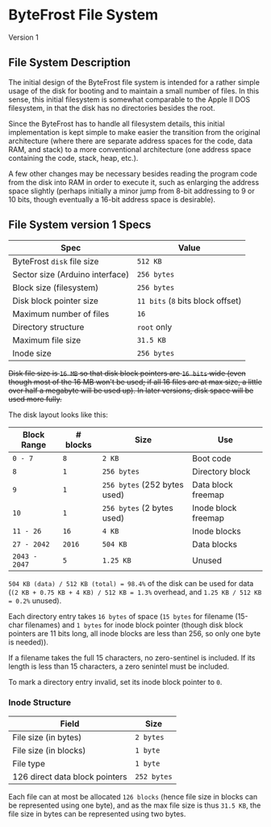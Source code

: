 #   ByteFrost File System
Version 1

##  File System Description

The initial design of the ByteFrost file system is intended for
a rather simple usage of the disk for booting and to maintain a
small number of files. In this sense, this initial filesystem is
somewhat comparable to the Apple II DOS filesystem, in that the
disk has no directories besides the root. 

Since the ByteFrost has to handle all filesystem details, this
initial implementation is kept simple to make easier the 
transition from the original architecture (where there are
separate address spaces for the code, data RAM, and stack) to
a more conventional architecture (one address space containing
the code, stack, heap, etc.).

A few other changes may be necessary besides reading the program
code from the disk into RAM in order to execute it, such as
enlarging the address space slightly (perhaps initially a minor jump from 8-bit 
addressing to 9 or 10 bits, though eventually a 16-bit address space is 
desirable).

##  File System version 1 Specs

|   Spec    |   Value   |
|   ---     |   ---     |
|   ByteFrost `disk` file size      |   `512 KB`     |
|   Sector size (Arduino interface) |   `256 bytes` |
|   Block size (filesystem)         |   `256 bytes` |
|   Disk block pointer size         |   `11 bits` (`8` bits block offset)   |
|   Maximum number of files         |   `16`        |
|   Directory structure             |   `root` only |
|   Maximum file size               |   `31.5 KB`   |
|   Inode size                      |   `256 bytes` |

~~Disk file size is `16 MB` so that disk block pointers are `16 bits` wide (even
though most of the 16 MB won't be used; if all
16 files are at max size, a little over half a megabyte will be
used up). In later versions, disk space will be used more fully.~~

The disk layout looks like this:

|   Block Range |   # blocks    |   Size        |   Use                 |
|   ---         |   ---         |   ---         |   ---                 |
|   `0 - 7`     |   `8`         |   `2 KB`      |   Boot code           |
|   `8`         |   `1`         |   `256 bytes` |   Directory block     |
|   `9`         |   `1`         |   `256 bytes` (252 bytes used) |   Data block freemap  |
|   `10`        |   `1`         |   `256 bytes` (2 bytes used) |   Inode block freemap |
|   `11 - 26`   |   `16`        |   `4 KB`      |   Inode blocks        |
|   `27 - 2042` |   `2016`      |   `504 KB`    |   Data blocks         |
|   `2043 - 2047`   |   `5`     |   `1.25 KB`   |   Unused              |

`504 KB (data) / 512 KB (total) = 98.4%` of the disk can be used for data
(`(2 KB + 0.75 KB + 4 KB) / 512 KB = 1.3%` overhead, and
    `1.25 KB / 512 KB = 0.2%` unused).

Each directory entry takes `16 bytes` of space (`15 bytes` for filename (15-char
filenames) and `1 bytes` for inode block pointer (though disk block pointers
are 11 bits long, all inode blocks are less than 256, so only one byte is 
needed)).

If a filename takes the full 15 characters, no zero-sentinel is included. If its
length is less than 15 characters, a zero senintel must be included.

To mark a directory entry invalid, set its inode block pointer to `0`.

### Inode Structure

|   Field                           |   Size        |
|   ---                             |   ---         |
|   File size (in bytes)            |   `2 bytes`   |
|   File size (in blocks)           |   `1 byte`    |
|   File type                       |   `1 byte`    |
|   126 direct data block pointers  |   `252 bytes` |

Each file can at most be allocated `126 blocks` (hence file size
in blocks can be represented using one byte), and as the
max file size is thus `31.5 KB`, the file size in bytes can be
represented using two bytes.